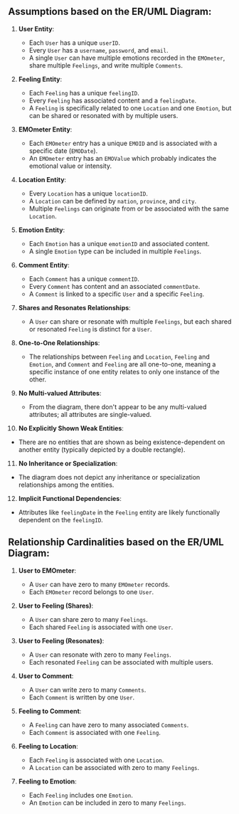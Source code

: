 ## Assumptions based on the ER/UML Diagram:

1. **User Entity**:
   - Each `User` has a unique `userID`.
   - Every `User` has a `username`, `password`, and `email`.
   - A single `User` can have multiple emotions recorded in the `EMOmeter`, share multiple `Feelings`, and write multiple `Comments`.

2. **Feeling Entity**:
   - Each `Feeling` has a unique `feelingID`.
   - Every `Feeling` has associated content and a `feelingDate`.
   - A `Feeling` is specifically related to one `Location` and one `Emotion`, but can be shared or resonated with by multiple users.

3. **EMOmeter Entity**:
   - Each `EMOmeter` entry has a unique `EMOID` and is associated with a specific date (`EMODate`).
   - An `EMOmeter` entry has an `EMOValue` which probably indicates the emotional value or intensity.

4. **Location Entity**:
   - Every `Location` has a unique `locationID`.
   - A `Location` can be defined by `nation`, `province`, and `city`.
   - Multiple `Feelings` can originate from or be associated with the same `Location`.

5. **Emotion Entity**:
   - Each `Emotion` has a unique `emotionID` and associated content.
   - A single `Emotion` type can be included in multiple `Feelings`.

6. **Comment Entity**:
   - Each `Comment` has a unique `commentID`.
   - Every `Comment` has content and an associated `commentDate`.
   - A `Comment` is linked to a specific `User` and a specific `Feeling`.

7. **Shares and Resonates Relationships**:
   - A `User` can share or resonate with multiple `Feelings`, but each shared or resonated `Feeling` is distinct for a `User`.
   
8. **One-to-One Relationships**:
   - The relationships between `Feeling` and `Location`, `Feeling` and `Emotion`, and `Comment` and `Feeling` are all one-to-one, meaning a specific instance of one entity relates to only one instance of the other.

9. **No Multi-valued Attributes**:
   - From the diagram, there don't appear to be any multi-valued attributes; all attributes are single-valued.

10. **No Explicitly Shown Weak Entities**:
   - There are no entities that are shown as being existence-dependent on another entity (typically depicted by a double rectangle).

11. **No Inheritance or Specialization**:
   - The diagram does not depict any inheritance or specialization relationships among the entities.

12. **Implicit Functional Dependencies**:
   - Attributes like `feelingDate` in the `Feeling` entity are likely functionally dependent on the `feelingID`.

## Relationship Cardinalities based on the ER/UML Diagram:

1. **User to EMOmeter**:
   - A `User` can have zero to many `EMOmeter` records.
   - Each `EMOmeter` record belongs to one `User`.

2. **User to Feeling (Shares)**:
   - A `User` can share zero to many `Feelings`.
   - Each shared `Feeling` is associated with one `User`.

3. **User to Feeling (Resonates)**:
   - A `User` can resonate with zero to many `Feelings`.
   - Each resonated `Feeling` can be associated with multiple users.

4. **User to Comment**:
   - A `User` can write zero to many `Comments`.
   - Each `Comment` is written by one `User`.

5. **Feeling to Comment**:
   - A `Feeling` can have zero to many associated `Comments`.
   - Each `Comment` is associated with one `Feeling`.

6. **Feeling to Location**:
   - Each `Feeling` is associated with one `Location`.
   - A `Location` can be associated with zero to many `Feelings`.

7. **Feeling to Emotion**:
   - Each `Feeling` includes one `Emotion`.
   - An `Emotion` can be included in zero to many `Feelings`.

